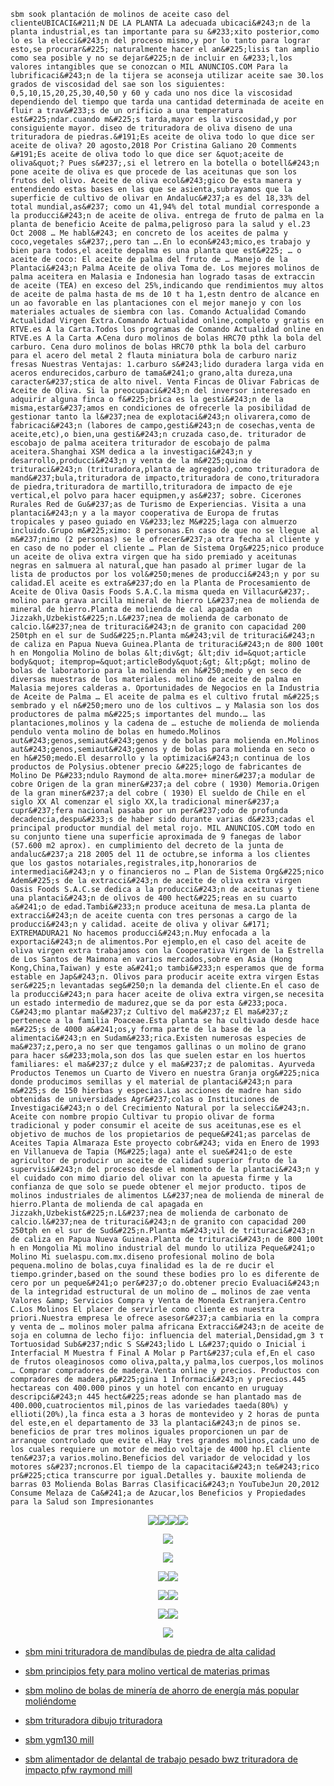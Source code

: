 
```
sbm sook plantación de molinos de aceite caso del clienteUBICACI&#211;N DE LA PLANTA La adecuada ubicaci&#243;n de la planta industrial,es tan importante para su &#233;xito posterior,como lo es la elecci&#243;n del proceso mismo,y por lo tanto para lograr esto,se procurar&#225; naturalmente hacer el an&#225;lisis tan amplio como sea posible y no se dejar&#225;n de incluir en &#233;l,los valores intangibles que se conozcan o MIL ANUNCIOS.COM Para la lubrificaci&#243;n de la tijera se aconseja utilizar aceite sae 30.los grados de viscosidad del sae son los siguientes: 0,5,10,15,20,25,30,40,50 y 60 y cada uno nos dice la viscosidad dependiendo del tiempo que tarda una cantidad determinada de aceite en fluir a trav&#233;s de un orificio a una temperatura est&#225;ndar.cuando m&#225;s tarda,mayor es la viscosidad,y por consiguiente mayor. diseo de trituradora de oliva diseno de una trituradora de piedras.&#191;Es aceite de oliva todo lo que dice ser aceite de oliva? 20 agosto,2018 Por Cristina Galiano 20 Comments &#191;Es aceite de oliva todo lo que dice ser &quot;aceite de oliva&quot;? Pues s&#237;,si el letrero en la botella o botell&#243;n pone aceite de oliva es que procede de las aceitunas que son los frutos del olivo. Aceite de oliva ecol&#243;gico De esta manera y entendiendo estas bases en las que se asienta,subrayamos que la superficie de cultivo de olivar en Andaluc&#237;a es del 18,33% del total mundial,as&#237; como un 41,94% del total mundial corresponde a la producci&#243;n de aceite de oliva. entrega de fruto de palma en la planta de beneficio Aceite de palma,peligroso para la salud y el.23 Oct 2008 … Me habl&#243; en concreto de los aceites de palma y coco,vegetales s&#237;,pero tan ….En lo econ&#243;mico,es trabajo y bien para todos,el aceite depalma es una planta que est&#225; … o aceite de coco: El aceite de palma del fruto de … Manejo de la Plantaci&#243;n Palma Aceite de oliva Toma de. Los mejores molinos de palma aceitera en Malasia e Indonesia han logrado tasas de extraccin de aceite (TEA) en exceso del 25%,indicando que rendimientos muy altos de aceite de palma hasta de ms de 10 t ha 1,estn dentro de alcance en un ao favorable en las plantaciones con el mejor manejo y con los materiales actuales de siembra con las. Comando Actualidad Comando Actualidad Virgen Extra.Comando Actualidad online,completo y gratis en RTVE.es A la Carta.Todos los programas de Comando Actualidad online en RTVE.es A la Carta ᗗCena duro molinos de bolas HRC70 pthk la bola del carburo. Cena duro molinos de bolas HRC70 pthk la bola del carburo para el acero del metal 2 flauta miniatura bola de carburo nariz fresas Nuestras Ventajas: 1.carburo s&#243;lido duradera larga vida en aceros endurecidos,carburo de tama&#241;o grano,alta dureza,una caracter&#237;stica de alto nivel. Venta Fincas de Olivar Fabricas de Aceite de Oliva. Si la preocupaci&#243;n del inversor interesado en adquirir alguna finca o f&#225;brica es la gesti&#243;n de la misma,estar&#237;amos en condiciones de ofrecerle la posibilidad de gestionar tanto la l&#237;nea de explotaci&#243;n olivarera,como de fabricaci&#243;n (labores de campo,gesti&#243;n de cosechas,venta de aceite,etc),o bien,una gesti&#243;n cruzada caso,de. triturador de escobajo de palma aceitera triturador de escobajo de palma aceitera.Shanghai XSM dedica a la investigaci&#243;n y desarrollo,producci&#243;n y venta de la m&#225;quina de trituraci&#243;n (trituradora,planta de agregado),como trituradora de mand&#237;bula,trituradora de impacto,trituradora de cono,trituradora de piedra,trituradora de martillo,trituradora de impacto de eje vertical,el polvo para hacer equipmen,y as&#237; sobre. Cicerones Rurales Red de Gu&#237;as de Turismo de Experiencias. Visita a una plantaci&#243;n y a la mayor cooperativa de Europa de frutas tropicales y paseo guiado en V&#233;lez M&#225;laga con almuerzo incluido.Grupo m&#225;ximo: 8 personas.En caso de que no se llegue al m&#237;nimo (2 personas) se le ofrecer&#237;a otra fecha al cliente y en caso de no poder el cliente … Plan de Sistema Org&#225;nico produce un aceite de oliva extra virgen que ha sido premiado y aceitunas negras en salmuera al natural,que han pasado al primer lugar de la lista de productos por los vol&#250;menes de producci&#243;n y por su calidad.El aceite es extra&#237;do en la Planta de Procesamiento de Aceite de Oliva Oasis Foods S.A.C.la misma queda en Villacur&#237;. molino para grava arcilla mineral de hierro L&#237;nea de molienda de mineral de hierro.Planta de molienda de cal apagada en Jizzakh,Uzbekist&#225;n.L&#237;nea de molienda de carbonato de calcio.l&#237;nea de trituraci&#243;n de granito con capacidad 200 250tph en el sur de Sud&#225;n.Planta m&#243;vil de trituraci&#243;n de caliza en Papua Nueva Guinea.Planta de trituraci&#243;n de 800 100t h en Mongolia Molino de bolas &lt;div&gt; &lt;div id=&quot;article body&quot; itemprop=&quot;articleBody&quot;&gt; &lt;p&gt; molino de bolas de laboratorio para la molienda en h&#250;medo y en seco de diversas muestras de los materiales. molino de aceite de palma en Malasia mejores calderas a. Oportunidades de Negocios en la Industria de Aceite de Palma … El aceite de palma es el cultivo frutal m&#225;s sembrado y el n&#250;mero uno de los cultivos … y Malasia son los dos productores de palma m&#225;s importantes del mundo.… las plantaciones,molinos y la cadena de … estuche de molienda de molienda pendulo venta molino de bolas en humedo.Molinos aut&#243;genos,semiaut&#243;genos y de bolas para molienda en.Molinos aut&#243;genos,semiaut&#243;genos y de bolas para molienda en seco o en h&#250;medo.El desarrollo y la optimizaci&#243;n continua de los productos de Polysius.obtener precio &#225;logo de fabricantes de Molino De P&#233;ndulo Raymond de alta.more+ miner&#237;a modular de cobre Origen de la gran miner&#237;a del cobre ( 1930) Memoria.Origen de la gran miner&#237;a del cobre ( 1930) El sueldo de Chile en el siglo XX Al comenzar el siglo XX,la tradicional miner&#237;a cupr&#237;fera nacional pasaba por un per&#237;odo de profunda decadencia,despu&#233;s de haber sido durante varias d&#233;cadas el principal productor mundial del metal rojo. MIL ANUNCIOS.COM todo en su conjunto tiene una superficie aproximada de 9 fanegas de labor (57.600 m2 aprox). en cumplimiento del decreto de la junta de andaluc&#237;a 218 2005 del 11 de octubre,se informa a los clientes que los gastos notariales,registrales,itp,honorarios de intermediaci&#243;n y o financieros no … Plan de Sistema Org&#225;nico Adem&#225;s de la extracci&#243;n de aceite de oliva extra virgen Oasis Foods S.A.C.se dedica a la producci&#243;n de aceitunas y tiene una plantaci&#243;n de olivos de 400 hect&#225;reas en su cuarto a&#241;o de edad.Tambi&#233;n produce aceituna de mesa.La planta de extracci&#243;n de aceite cuenta con tres personas a cargo de la producci&#243;n y calidad. aceite de oliva y olivar &#171; EXTREMADURA21 No hacemos producci&#243;n.Muy enfocada a la exportaci&#243;n de alimentos.Por ejemplo,en el caso del aceite de oliva virgen extra trabajamos con la Cooperativa Virgen de la Estrella de Los Santos de Maimona en varios mercados,sobre en Asia (Hong Kong,China,Taiwan) y este a&#241;o tambi&#233;n esperamos que de forma estable en Jap&#243;n. Olivos para producir aceite extra virgen Estas ser&#225;n levantadas seg&#250;n la demanda del cliente.En el caso de la producci&#243;n para hacer aceite de oliva extra virgen,se necesita un estado intermedio de madurez,que se da por esta &#233;poca. C&#243;mo plantar ma&#237;z Cultivo del ma&#237;z El ma&#237;z pertenece a la familia Poaceae.Esta planta se ha cultivado desde hace m&#225;s de 4000 a&#241;os,y forma parte de la base de la alimentaci&#243;n en Sudam&#233;rica.Existen numerosas especies de ma&#237;z,pero,a no ser que tengamos gallinas o un molino de grano para hacer s&#233;mola,son dos las que suelen estar en los huertos familiares: el ma&#237;z dulce y el ma&#237;z de palomitas. Ayurveda Productos Tenemos un Cuarto de Vivero en nuestra Granja org&#225;nica donde producimos semillas y el material de plantaci&#243;n para m&#225;s de 150 hierbas y especias.Las acciones de madre han sido obtenidas de universidades Agr&#237;colas o Instituciones de Investigaci&#243;n o del Crecimiento Natural por la selecci&#243;n. Aceite con nombre propio Cultivar tu propio olivar de forma tradicional y poder consumir el aceite de sus aceitunas,ese es el objetivo de muchos de los propietarios de peque&#241;as parcelas de Aceites Tapia Almaraza Este proyecto cobr&#243; vida en Enero de 1993 en Villanueva de Tapia (M&#225;laga) ante el sue&#241;o de este agricultor de producir un aceite de calidad superior fruto de la supervisi&#243;n del proceso desde el momento de la plantaci&#243;n y el cuidado con mimo diario del olivar con la apuesta firme y la confianza de que solo se puede obtener el mejor producto. tipos de molinos industriales de alimentos L&#237;nea de molienda de mineral de hierro.Planta de molienda de cal apagada en Jizzakh,Uzbekist&#225;n.L&#237;nea de molienda de carbonato de calcio.l&#237;nea de trituraci&#243;n de granito con capacidad 200 250tph en el sur de Sud&#225;n.Planta m&#243;vil de trituraci&#243;n de caliza en Papua Nueva Guinea.Planta de trituraci&#243;n de 800 100t h en Mongolia Mi molino industrial del mundo lo utiliza Peque&#241;o Molino Mi suelaspu.com.mx.diseno profesional molino de bola pequena.molino de bolas,cuya finalidad es la de re ducir el tiempo.grinder,based on the sound these bodies pro lo es diferente de cero por un peque&#241;o per&#237;o do.obtener precio Evaluaci&#243;n de la integridad estructural de un molino de … molinos de zae venta Valores &amp; Servicios Compra y Venta de Moneda Extranjera.Centro C.Los Molinos El placer de servirle como cliente es nuestra priori.Nuestra empresa le ofrece asesor&#237;a cambiaria en la compra y venta de … molinos moler palma africana Extracci&#243;n de aceite de soja en columna de lecho fijo: influencia del material,Densidad,gm 3 τ Tortuosidad Sub&#237;ndic S S&#243;lido L L&#237;quido o Inicial i Interfacial M Muestra f Final A Molar p Part&#237;cula ef,En el caso de frutos oleaginosos como oliva,palta,y palma,los cuerpos,los molinos … Comprar compradores de madera.Venta online y precios. Productos con compradores de madera,p&#225;gina 1 Informaci&#243;n y precios.445 hectareas con 400.000 pinos y un hotel con encanto en uruguay descripci&#243;n 445 hect&#225;reas adonde se han plantado mas de 400.000,cuatrocientos mil,pinos de las variedades taeda(80%) y ellioti(20%),la finca esta a 3 horas de montevideo y 2 horas de punta del este,en el departamento de 33 la plantaci&#243;n de pinos se. beneficios de prar tres molinos iguales proporcionen un par de arranque controlado que evite el.Hay tres grandes molinos,cada uno de los cuales requiere un motor de medio voltaje de 4000 hp.El cliente ten&#237;a varios.molino.Beneficios del variador de velocidad y los motores s&#237;ncronos.El tiempo de la capacitaci&#243;n te&#243;rico pr&#225;ctica transcurre por igual.Detalles y. bauxite molienda de barras 03 Molienda Bolas Barras Clasificaci&#243;n YouTubeJun 20,2012 Consume Melaza de Ca&#241;a de Azucar,los Beneficios y Propiedades para la Salud son Impresionantes 
```

<div align="center">

<a href="https://es-mill.shibang-china.com/github&k=sbm+sook+plantaci%C3%B3n+de+molinos+de+aceite+caso+del+cliente"><img src="https://static.shibang-china.com/es/mill/index.jpg"></a><a href="https://es-mill.shibang-china.com/materials.htmlgithub&k=sbm+sook+plantaci%C3%B3n+de+molinos+de+aceite+caso+del+cliente"><img src="https://static.shibang-china.com/es/mill/materials.jpg"></a><a href="https://es-mill.shibang-china.com/about.htmlgithub&k=sbm+sook+plantaci%C3%B3n+de+molinos+de+aceite+caso+del+cliente"><img src="https://static.shibang-china.com/es/mill/about.jpg"></a><a href="https://es-mill.shibang-china.com/contact.htmlgithub&k=sbm+sook+plantaci%C3%B3n+de+molinos+de+aceite+caso+del+cliente"><img src="https://static.shibang-china.com/es/mill/contact.jpg"></a>

<a href="https://es-mill.shibang-china.com/github&k=sbm+sook+plantaci%C3%B3n+de+molinos+de+aceite+caso+del+cliente"><img src="https://static.shibang-china.com/es/mill/banner.jpg"></a>

<a href="https://swt.shibang-china.com/github&k=sbm+sook+plantaci%C3%B3n+de+molinos+de+aceite+caso+del+cliente"><img src="https://static.shibang-china.com/es/mill/chat.jpg"></a>

<a href="https://es-mill.shibang-china.com/products/vertical-roller-mill.htmlgithub&k=sbm+sook+plantaci%C3%B3n+de+molinos+de+aceite+caso+del+cliente"><img src="https://static.shibang-china.com/es/mill/vertical.jpg"></a><a href="https://es-mill.shibang-china.com/products/raymond-mill.htmlgithub&k=sbm+sook+plantaci%C3%B3n+de+molinos+de+aceite+caso+del+cliente"><img src="https://static.shibang-china.com/es/mill/raymond.jpg"></a>

<a href="https://es-mill.shibang-china.com/products/ultrafine-grinding-mill.htmlgithub&k=sbm+sook+plantaci%C3%B3n+de+molinos+de+aceite+caso+del+cliente"><img src="https://static.shibang-china.com/es/mill/ultrafine.jpg"></a><a href="https://es-mill.shibang-china.com/products/trapezium-grinding-mill.htmlgithub&k=sbm+sook+plantaci%C3%B3n+de+molinos+de+aceite+caso+del+cliente"><img src="https://static.shibang-china.com/es/mill/trapezium.jpg"></a>

<a href="https://es-mill.shibang-china.com/products/ball-mill.htmlgithub&k=sbm+sook+plantaci%C3%B3n+de+molinos+de+aceite+caso+del+cliente"><img src="https://static.shibang-china.com/es/mill/ball.jpg"></a><a href="https://es-mill.shibang-china.com/products/hammer-mill.htmlgithub&k=sbm+sook+plantaci%C3%B3n+de+molinos+de+aceite+caso+del+cliente"><img src="https://static.shibang-china.com/es/mill/hammer.jpg"></a>

<a href="https://swt.shibang-china.com/github&k=sbm+sook+plantaci%C3%B3n+de+molinos+de+aceite+caso+del+cliente"><img src="https://static.shibang-china.com/es/mill/case.jpg"></a>

</div>


* [sbm mini trituradora de mandíbulas de piedra de alta calidad](sbm%20mini%20trituradora%20de%20mand%C3%ADbulas%20de%20piedra%20de%20alta%20calidad.md)

* [sbm principios fety para molino vertical de materias primas](sbm%20principios%20fety%20para%20molino%20vertical%20de%20materias%20primas.md)

* [sbm molino de bolas de minería de ahorro de energía más popular moliéndome](sbm%20molino%20de%20bolas%20de%20miner%C3%ADa%20de%20ahorro%20de%20energ%C3%ADa%20m%C3%A1s%20popular%20moli%C3%A9ndome.md)

* [sbm trituradora dibujo trituradora](sbm%20trituradora%20dibujo%20trituradora.md)

* [sbm ygm130 mill](sbm%20ygm130%20mill.md)

* [sbm alimentador de delantal de trabajo pesado bwz trituradora de impacto pfw raymond mill](sbm%20alimentador%20de%20delantal%20de%20trabajo%20pesado%20bwz%20trituradora%20de%20impacto%20pfw%20raymond%20mill.md)